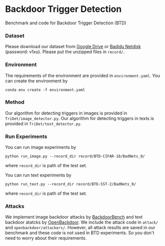 # Backdoor Trigger Detection
Benchmark and code for Backdoor Trigger Detection (BTD)

### Dataset
Please download our dataset from [Google Drive](https://drive.google.com/drive/folders/1u09aO7S81Us50_U_RAyKMTCe5LuIA5Ut?usp=sharing) or [Badidu Netdisk](https://pan.baidu.com/s/1TF2EU12pxjt1-KBBYtReUQ?pwd=v1xu) (password: v1xu). Please put the unzipped files in `record/`.


### Environment
The requirements of the environment are provided in `environment.yaml`. You can create the environment by
```
conda env create -f environment.yaml
```


### Method
Our algorithm for detecting triggers in images is provided in `TriDet/image_detector.py`. Our algorithm for detecting triggers in texts is provided in `TriDet/text_detector.py`. 


### Run Experiments
You can run image experiments by 
```
python run_image.py --record_dir record/BTD-CIFAR-10/BadNets_0/
```
where `record_dir` is path of the test set.

You can run text experiments by 
```
python run_text.py --record_dir record/BTD-SST-2/BadNets_0/
```
where `record_dir` is path of the test set.


### Attacks
We implement image backdoor attacks by [BackdoorBench](https://github.com/SCLBD/BackdoorBench) and text backdoor atatcks by [OpenBackdoor](https://github.com/thunlp/OpenBackdoor). We include the attack code in `attack/` and `openbackdoor/attackers/`. However, all attack results are saved in our benchmark and these code is not used in BTD experiments. So you don't need to worry about their requirements.